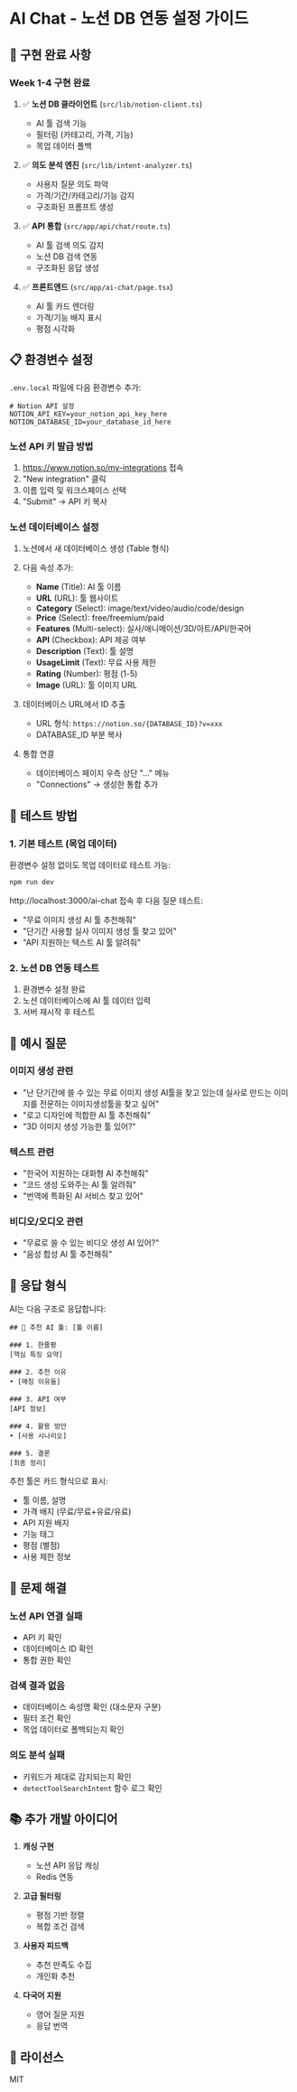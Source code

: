 # AI Chat - 노션 DB 연동 설정 가이드

## 🚀 구현 완료 사항

### Week 1-4 구현 완료
1. ✅ **노션 DB 클라이언트** (`src/lib/notion-client.ts`)
   - AI 툴 검색 기능
   - 필터링 (카테고리, 가격, 기능)
   - 목업 데이터 폴백

2. ✅ **의도 분석 엔진** (`src/lib/intent-analyzer.ts`)
   - 사용자 질문 의도 파악
   - 가격/기간/카테고리/기능 감지
   - 구조화된 프롬프트 생성

3. ✅ **API 통합** (`src/app/api/chat/route.ts`)
   - AI 툴 검색 의도 감지
   - 노션 DB 검색 연동
   - 구조화된 응답 생성

4. ✅ **프론트엔드** (`src/app/ai-chat/page.tsx`)
   - AI 툴 카드 렌더링
   - 가격/기능 배지 표시
   - 평점 시각화

## 📋 환경변수 설정

`.env.local` 파일에 다음 환경변수 추가:

```env
# Notion API 설정
NOTION_API_KEY=your_notion_api_key_here
NOTION_DATABASE_ID=your_database_id_here
```

### 노션 API 키 발급 방법
1. https://www.notion.so/my-integrations 접속
2. "New integration" 클릭
3. 이름 입력 및 워크스페이스 선택
4. "Submit" → API 키 복사

### 노션 데이터베이스 설정
1. 노션에서 새 데이터베이스 생성 (Table 형식)
2. 다음 속성 추가:
   - **Name** (Title): AI 툴 이름
   - **URL** (URL): 툴 웹사이트
   - **Category** (Select): image/text/video/audio/code/design
   - **Price** (Select): free/freemium/paid
   - **Features** (Multi-select): 실사/애니메이션/3D/아트/API/한국어
   - **API** (Checkbox): API 제공 여부
   - **Description** (Text): 툴 설명
   - **UsageLimit** (Text): 무료 사용 제한
   - **Rating** (Number): 평점 (1-5)
   - **Image** (URL): 툴 이미지 URL

3. 데이터베이스 URL에서 ID 추출
   - URL 형식: `https://notion.so/{DATABASE_ID}?v=xxx`
   - DATABASE_ID 부분 복사

4. 통합 연결
   - 데이터베이스 페이지 우측 상단 "..." 메뉴
   - "Connections" → 생성한 통합 추가

## 🧪 테스트 방법

### 1. 기본 테스트 (목업 데이터)
환경변수 설정 없이도 목업 데이터로 테스트 가능:

```bash
npm run dev
```

http://localhost:3000/ai-chat 접속 후 다음 질문 테스트:
- "무료 이미지 생성 AI 툴 추천해줘"
- "단기간 사용할 실사 이미지 생성 툴 찾고 있어"
- "API 지원하는 텍스트 AI 툴 알려줘"

### 2. 노션 DB 연동 테스트
1. 환경변수 설정 완료
2. 노션 데이터베이스에 AI 툴 데이터 입력
3. 서버 재시작 후 테스트

## 📝 예시 질문

### 이미지 생성 관련
- "난 단기간에 쓸 수 있는 무료 이미지 생성 AI툴을 찾고 있는데 실사로 만드는 이미지를 전문하는 이미지생성툴을 찾고 싶어"
- "로고 디자인에 적합한 AI 툴 추천해줘"
- "3D 이미지 생성 가능한 툴 있어?"

### 텍스트 관련
- "한국어 지원하는 대화형 AI 추천해줘"
- "코드 생성 도와주는 AI 툴 알려줘"
- "번역에 특화된 AI 서비스 찾고 있어"

### 비디오/오디오 관련
- "무료로 쓸 수 있는 비디오 생성 AI 있어?"
- "음성 합성 AI 툴 추천해줘"

## 🎨 응답 형식

AI는 다음 구조로 응답합니다:

```
## 🎯 추천 AI 툴: [툴 이름]

### 1. 한줄평
[핵심 특징 요약]

### 2. 추천 이유
• [매칭 이유들]

### 3. API 여부
[API 정보]

### 4. 활용 방안
• [사용 시나리오]

### 5. 결론
[최종 정리]
```

추천 툴은 카드 형식으로 표시:
- 툴 이름, 설명
- 가격 배지 (무료/무료+유료/유료)
- API 지원 배지
- 기능 태그
- 평점 (별점)
- 사용 제한 정보

## 🔧 문제 해결

### 노션 API 연결 실패
- API 키 확인
- 데이터베이스 ID 확인
- 통합 권한 확인

### 검색 결과 없음
- 데이터베이스 속성명 확인 (대소문자 구분)
- 필터 조건 확인
- 목업 데이터로 폴백되는지 확인

### 의도 분석 실패
- 키워드가 제대로 감지되는지 확인
- `detectToolSearchIntent` 함수 로그 확인

## 📚 추가 개발 아이디어

1. **캐싱 구현**
   - 노션 API 응답 캐싱
   - Redis 연동

2. **고급 필터링**
   - 평점 기반 정렬
   - 복합 조건 검색

3. **사용자 피드백**
   - 추천 만족도 수집
   - 개인화 추천

4. **다국어 지원**
   - 영어 질문 지원
   - 응답 번역

## 📄 라이선스
MIT
